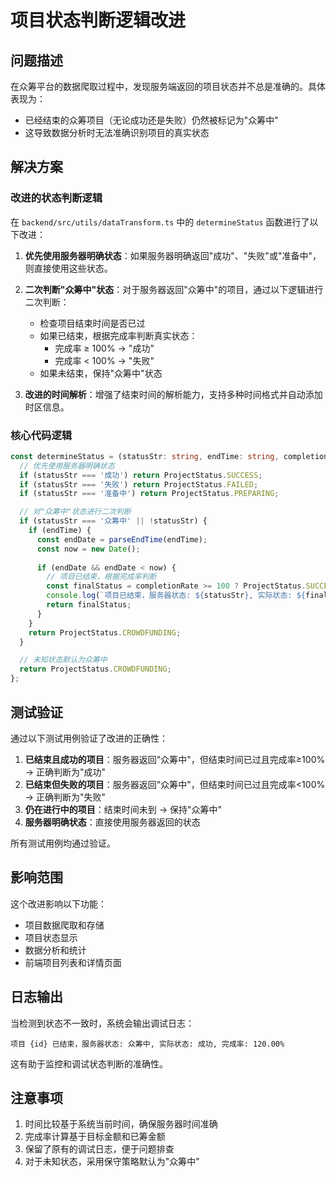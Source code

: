 # 项目状态判断逻辑改进

## 问题描述

在众筹平台的数据爬取过程中，发现服务端返回的项目状态并不总是准确的。具体表现为：

- 已经结束的众筹项目（无论成功还是失败）仍然被标记为"众筹中"
- 这导致数据分析时无法准确识别项目的真实状态

## 解决方案

### 改进的状态判断逻辑

在 `backend/src/utils/dataTransform.ts` 中的 `determineStatus` 函数进行了以下改进：

1. **优先使用服务器明确状态**：如果服务器明确返回"成功"、"失败"或"准备中"，则直接使用这些状态。

2. **二次判断"众筹中"状态**：对于服务器返回"众筹中"的项目，通过以下逻辑进行二次判断：
   - 检查项目结束时间是否已过
   - 如果已结束，根据完成率判断真实状态：
     - 完成率 ≥ 100% → "成功"
     - 完成率 < 100% → "失败"
   - 如果未结束，保持"众筹中"状态

3. **改进的时间解析**：增强了结束时间的解析能力，支持多种时间格式并自动添加时区信息。

### 核心代码逻辑

```typescript
const determineStatus = (statusStr: string, endTime: string, completionRate: number): ProjectStatus => {
  // 优先使用服务器明确状态
  if (statusStr === '成功') return ProjectStatus.SUCCESS;
  if (statusStr === '失败') return ProjectStatus.FAILED;
  if (statusStr === '准备中') return ProjectStatus.PREPARING;

  // 对"众筹中"状态进行二次判断
  if (statusStr === '众筹中' || !statusStr) {
    if (endTime) {
      const endDate = parseEndTime(endTime);
      const now = new Date();
      
      if (endDate && endDate < now) {
        // 项目已结束，根据完成率判断
        const finalStatus = completionRate >= 100 ? ProjectStatus.SUCCESS : ProjectStatus.FAILED;
        console.log(`项目已结束，服务器状态: ${statusStr}, 实际状态: ${finalStatus}, 完成率: ${completionRate.toFixed(2)}%`);
        return finalStatus;
      }
    }
    return ProjectStatus.CROWDFUNDING;
  }

  // 未知状态默认为众筹中
  return ProjectStatus.CROWDFUNDING;
};
```

## 测试验证

通过以下测试用例验证了改进的正确性：

1. **已结束且成功的项目**：服务器返回"众筹中"，但结束时间已过且完成率≥100% → 正确判断为"成功"
2. **已结束但失败的项目**：服务器返回"众筹中"，但结束时间已过且完成率<100% → 正确判断为"失败"
3. **仍在进行中的项目**：结束时间未到 → 保持"众筹中"
4. **服务器明确状态**：直接使用服务器返回的状态

所有测试用例均通过验证。

## 影响范围

这个改进影响以下功能：

- 项目数据爬取和存储
- 项目状态显示
- 数据分析和统计
- 前端项目列表和详情页面

## 日志输出

当检测到状态不一致时，系统会输出调试日志：
```
项目 {id} 已结束，服务器状态: 众筹中, 实际状态: 成功, 完成率: 120.00%
```

这有助于监控和调试状态判断的准确性。

## 注意事项

1. 时间比较基于系统当前时间，确保服务器时间准确
2. 完成率计算基于目标金额和已筹金额
3. 保留了原有的调试日志，便于问题排查
4. 对于未知状态，采用保守策略默认为"众筹中"
